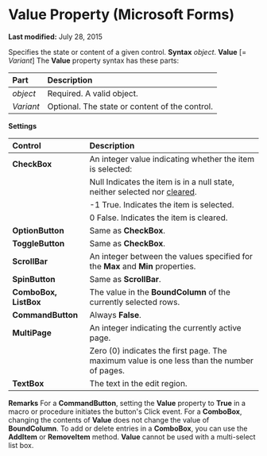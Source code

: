 
# Value Property (Microsoft Forms)

 **Last modified:** July 28, 2015


Specifies the state or content of a given control.
 **Syntax**
 _object_. **Value** [= _Variant_]
The  **Value** property syntax has these parts:


|**Part**|**Description**|
|:-----|:-----|
| _object_|Required. A valid object.|
| _Variant_|Optional. The state or content of the control.|
 **Settings**


|**Control**|**Description**|
|:-----|:-----|
| **CheckBox**|An integer value indicating whether the item is selected:|
||Null Indicates the item is in a null state, neither selected nor  [cleared](7ce2c60f-29fb-96e2-2516-73c99a6e7cff.md).|
||-1 True. Indicates the item is selected.|
||0 False. Indicates the item is cleared.|
| **OptionButton**|Same as  **CheckBox**.|
| **ToggleButton**|Same as  **CheckBox**.|
| **ScrollBar**|An integer between the values specified for the  **Max** and **Min** properties.|
| **SpinButton**|Same as  **ScrollBar**.|
| **ComboBox, ListBox**|The value in the  **BoundColumn** of the currently selected rows.|
| **CommandButton**|Always  **False**.|
| **MultiPage**|An integer indicating the currently active page.|
||Zero (0) indicates the first page. The maximum value is one less than the number of pages.|
| **TextBox**|The text in the edit region.|
 **Remarks**
For a  **CommandButton**, setting the  **Value** property to **True** in a macro or procedure initiates the button's Click event.
For a  **ComboBox**, changing the contents of  **Value** does not change the value of **BoundColumn**. To add or delete entries in a  **ComboBox**, you can use the  **AddItem** or **RemoveItem** method.
 **Value** cannot be used with a multi-select list box.
